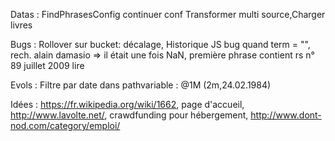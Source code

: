 Datas : FindPhrasesConfig continuer conf Transformer multi source,Charger livres

Bugs : Rollover sur bucket: décalage, Historique JS bug quand term = "", rech. alain damasio => il était une fois NaN, première phrase contient rs n° 89 juillet 2009 lire

Evols : Filtre par date dans pathvariable : @1M    (2m,24.02.1984)

Idées : https://fr.wikipedia.org/wiki/1662, page d'accueil, http://www.lavolte.net/, crawdfunding pour hébergement, http://www.dont-nod.com/category/emploi/

